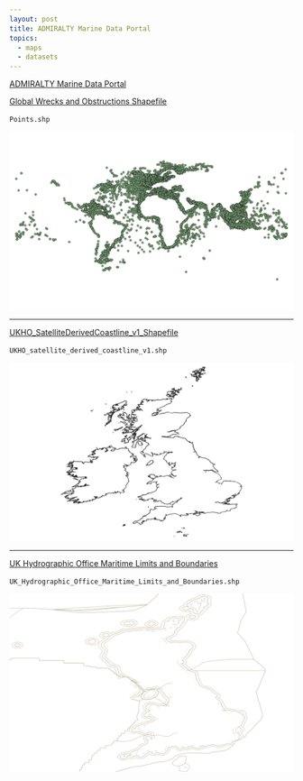 ```yaml
---
layout: post
title: ADMIRALTY Marine Data Portal
topics:
  - maps
  - datasets
---
```


[ADMIRALTY Marine Data Portal](https://datahub.admiralty.co.uk/portal/apps/sites/#/marine-data-portal)

[Global Wrecks and Obstructions Shapefile](https://datahub.admiralty.co.uk/portal/apps/sites/#/marine-data-portal/items/849d10996ccd45178f68403415f1032e)

`Points.shp`

![Global Wrecks and Obstructions](/images/ADMIRALTY/Global_Wrecks_and_Obstructions.png)

---

[UKHO_SatelliteDerivedCoastline_v1_Shapefile](https://datahub.admiralty.co.uk/portal/apps/sites/#/marine-data-portal/items/fe29df8cd4ef467bbfaa7149005022e7)

`UKHO_satellite_derived_coastline_v1.shp`

![UKHO_SatelliteDerivedCoastline_v1](/images/ADMIRALTY/UKHO_SatelliteDerivedCoastline_v1.png)

---

[UK Hydrographic Office Maritime Limits and Boundaries](https://datahub.admiralty.co.uk/portal/apps/sites/#/marine-data-portal/items/bf77b2ac1b654efc95dc3665c0501e23)

`UK_Hydrographic_Office_Maritime_Limits_and_Boundaries.shp`

![UK Hydrographic Office Maritime Limits and Boundaries](/images/ADMIRALTY/UK_Hydrographic_Office_Maritime_Limits_and_Boundaries.png)